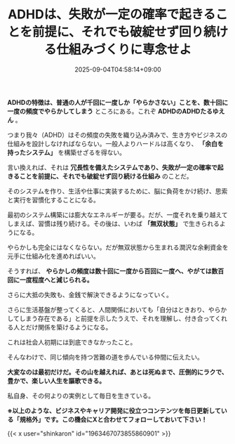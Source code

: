 ﻿---
title: "ADHDは、失敗が一定の確率で起きることを前提に、それでも破綻せず回り続ける仕組みづくりに専念せよ"
date: 2025-09-04T04:58:14+09:00
draft: false
---

**ADHDの特徴は、普通の人が千回に一度しか「やらかさない」ことを、数十回に一度の頻度でやらかしてしまう** ところにある。これぞ **ADHDのADHDたるゆえん** 。

つまり我々（ADHD）はその頻度の失敗を織り込み済みで、生き方やビジネスの仕組みを設計しなければならない。一般人よりハードルは高くなり、 **「余白を持ったシステム」** を構築せざるを得ない。

言い換えれば、それは **冗長性を備えたシステムであり、失敗が一定の確率で起きることを前提に、それでも破綻せず回り続ける仕組み** のことだ。

そのシステムを作り、生活や仕事に実装するために、脳に負荷をかけ続け、思索と実行を習慣化することになる。

最初のシステム構築には膨大なエネルギーが要る。だが、一度それを乗り越えてしまえば、習慣は残り続ける。その後は、いわば **「無双状態」** で生きられるようになる。

やらかしも完全にはなくならない。だが無双状態から生まれる潤沢な余剰資金を元手に仕組み化を進めればいい。

そうすれば、 **やらかしの頻度は数十回に一度から百回に一度へ、やがては数百回に一度程度へと減じられる。** 

さらに大抵の失敗も、金銭で解決できるようになっていく。

さらに生活基盤が整ってくると、人間関係においても「自分はときおり、やらかしてしまう存在である」と前提を示したうえで、それを理解し、付き合ってくれる人とだけ関係を築けるようになる。

これは社会人初期には到底できなかったこと。

そんなわけで、同じ傾向を持つ苦難の道を歩んでいる仲間に伝えたい。

 **大変なのは最初だけだ。その山を越えれば、あとは死ぬまで、圧倒的にラクで、豊かで、楽しい人生を謳歌できる。** 

私自身、その何よりの実例として毎日を生きている。



**※以上のような、ビジネスやキャリア開発に役立つコンテンツを毎日更新している「規格外」です。この機会にXと合わせてフォローしておいて下さい！**



{{< x user="shinkaron" id="1963467073855860901" >}}